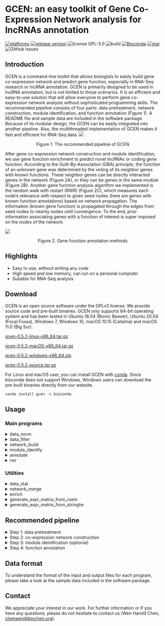 # GCEN: an easy toolkit of Gene Co-Expression Network analysis for lncRNAs annotation  

[![platforms](https://img.shields.io/badge/platforms-Linux%20%7C%20macOS%20%7C%20Windows-yellowgreen)](https://www.biochen.org/gcen/)
[![release version](https://img.shields.io/github/v/release/wen-chen/gcen)](https://www.biochen.org/gcen)
![license GPL-3.0](https://img.shields.io/github/license/wen-chen/gcen)
![build](https://img.shields.io/travis/com/wen-chen/gcen)
[![Bioconda](https://img.shields.io/conda/dn/bioconda/gcen.svg?label=bioconda)](https://anaconda.org/bioconda/gcen)
[![star](https://img.shields.io/github/stars/wen-chen/gcen?style=social)](https://github.com/wen-chen/gcen/stargazers)
![GitHub issues](https://img.shields.io/github/issues/wen-chen/gcen)

## Introduction  
GCEN is a command-line toolkit that allows biologists to easily build gene co-expression network and predict gene function, especially in RNA-Seq research or lncRNA annotation. GCEN is primarily designed to be used in lncRNA annotation, but is not limited to those scenarios. It is an efficient and easy-to-use solution that will allow everyone to perform gene co-expression network analysis without sophisticated programming skills. The recommended pipeline consists of four parts: data pretreatment, network construction, module identification, and function annotation (Figure 1). A README file and sample data are included in the software package. Because of its modular design, the GCEN can be easily integrated into another pipeline. Also, the multithreaded implementation of GCEN makes it fast and efficient for RNA-Seq data.
![](https://www.biochen.org/gcen/static/image/gcen_1.png)  
<center>Figure 1. The recommended pipeline of GCEN</center>

After gene co-expression network construction and module identification, we use gene function enrichment to predict novel lncRNAs or coding gene function. According to the Guilt-By-Association (GBA) principle, the function of an unknown gene was determined by the voting of its neighbor genes with known functions. These neighbor genes can be directly interacted genes in the network (Figure 2A), or they can be genes in the same module (Figure 2B). Another gene function analysis algorithm we implemented is the random walk with restart (RWR) (Figure 2C), which measures each node’s relevance with respect to given seed nodes (here are genes with known function annotations) based on network propagation. The information (known gene function) is propagated through the edges from seed nodes to nearby nodes until convergence. To the end, prior information associating genes with a function of interest is super imposed on the nodes of the network.

![](https://www.biochen.org/gcen/static/image/gcen_2.png)  
<center>Figure 2. Gene function annotation methods</center>



## Highlights  
- Easy to use, without writing any code  
- High speed and low memory, can run on a personal computer  
- Suitable for RNA-Seq analysis  

## Download  
GCEN is an open source software under the GPLv3 license. We provide source code and pre-built binaries. GCEN only supports 64-bit operating system and has been tested in Ubuntu 18.04 (Bionic Beaver), Ubuntu 20.04 (Focal Fossa), Windows 7, Windows 10, macOS 10.15 (Catalina) and macOS 11.0 (Big Sur).  

[gcen-0.5.2-linux-x86_64.tar.gz](https://www.biochen.org/gcen/static/0.5.2/gcen-0.5.2-linux-x86_64.tar.gz)  

[gcen-0.5.2-macOS-x86_64.tar.gz](https://www.biochen.org/gcen/static/0.5.2/gcen-0.5.2-macOS-x86_64.tar.gz)  

[gcen-0.5.2-windows-x86_64.zip](https://www.biochen.org/gcen/static/0.5.2/gcen-0.5.2-windows-x86_64.zip)  

[gcen-0.5.2-source.tar.gz](https://www.biochen.org/gcen/static/0.5.2/gcen-0.5.2-source.tar.gz)  

For Linux and macOS user, you can install GCEN with [conda](https://anaconda.org/bioconda/gcen). Since bioconda does not support Windows, Windows users can download the pre-built binaries directly from our website.
```
conda install gcen -c bioconda
```


## Usage  
### Main programs  
<details>
<summary>data_norm</summary>

```
description:
  The program data_norm normalizes the gene expression data.
usage:
  data_norm -i input_file -o output_file -m normalization_method
options:
  -i --input <input file>
  -o --output <output file>
  -m --method <upqt/median/deseq/tmm> normalization method (default: upqt)
  -v --version display GCEN version
  -h --help print help information
example:
  data_norm -i ../sample_data/gene_expr.tsv -o ../sample_data/gene_expr_norm.tsv -m upqt
```

</details>

<details>
<summary>data_filter</summary>

```
description:
  The program data_filter filter genes according to the their expression mean and standard deviation.
usage:
  data_filter -i input_file -o output_file
options:
  -i --input <input file>
  -o --output <output file>
  -c --cutoff_mean <number> mean cutoff of gene expression (default: 0.0)
  -C --cutoff_sd <number> standard deviation cutoff of gene expression (default: 0.0)
  -p --percent_mean <number> keep a proportion of total genes based mean of gene expression (default: 1.0)
  -P --percent_sd <number> keep a proportion of total genes based standard deviation of gene expression (default: 1.0)
  -v --version display GCEN version
  -h --help print help information
example:
  data_filter -i ../sample_data/gene_expr.tsv -o ../sample_data/gene_expr_filter.tsv -p 0.75
```

</details>

<details>
<summary>network_build</summary>

```
description:
  The program network_build construct gene co-expression network using gene expression matrix.
usage:
  network_build -i gene_expression_file -o co_expression_network_file
options:
  -i --input <input file>
  -o --output <output file>
  -m --method <pearson or spearman> correlation coefficient method (default: spearman)
  -l --log <log, log2 or log10> make a log(x+1) transformation (default: not transform)
  -t --thread <number> cpu cores (default: 2)
  -p --pval <number> p value cutoff (default: 0.001)
  -c --cor <number> correlation coefficient cutoff (default: 0.1)
  -s --signed <y or n> singed network (default: n)
  -f --fdr <y or n> calculate FDR (default: n)
  -v --version display GCEN version
  -h --help print help information
example:
  network_build -i ../sample_data/gene_expr.tsv -o ../sample_data/gene_co_expr.network -m spearman -p 0.001 -f y
```

</details>

<details>
<summary>module_identify</summary>

```
description:
  The program identify the gene modules using the gene co-expression network.
usage:
  module_identify -i input_file -o output_file
options:
  -i --input <input file>
  -o --output <output file>
  -s --similarity <number> similarity cutoff (default: 0.5)
  -t --thread <number> cpu cores (default: 2)
  -v --version display GCEN version
  -h --help print help information
example:
  module_identify -i ../sample_data/gene_co_expr.network -o ../sample_data/module.txt
```

</details>

<details>
<summary>annotate</summary>

```
description:
  The program annotate can perform GO/KEGG annotation based on network or module.
usage:
  annotate -g go-basic.obo -a gene_go_association_file -n input_network -o out_dir
options:
  -g --go <go-basic.obo file>
  -k --kegg <kegg information> (if the -g/--go is specified, the -k/--kegg are ignored)
  -a --assoc <gene/go association file>
  -n --network <network file>
  -m --module <module file> (if -n is specified, the -m is ignored)
  -p --pval <number> p value cutoff (default: 0.05)
  -o --output <output directory>
  -t --thread <number> cpu cores (default: 2)
  -v --version display GCEN version
  -h --help print help information
examples:
  ./annotate -g ../sample_data/go-basic.obo -a ../sample_data/gene_go.assoc -n ../sample_data/gene_co_expr.network -o ../sample_data/network_go_annotation
  ./annotate -g ../sample_data/go-basic.obo -a ../sample_data/gene_go.assoc -m ../sample_data/module.txt -o ../sample_data/module_go_annotation
  ./annotate -k ../sample_data/K2ko.tsv -a ../sample_data/gene_kegg.assoc -n ../sample_data/gene_co_expr.network -o ../sample_data/network_kegg_annotation
  ./annotate -k ../sample_data/K2ko.tsv -a ../sample_data/gene_kegg.assoc -m ./sample_data/module.txt -o ../sample_data/module_kegg_annotation
```

</details>

<details>
<summary>rwr</summary>

```
description:
  The program rwr can predict potential funcation associated genes based on RWR (Random Walk with Restart) algorithm.
usage:
  rwr -n input_network -g gene_list -o output_result
options:
  -n --network <network file>
  -g --gene <seed genes list file>
  -r --gamma <number> restart probability (default: 0.5)
  -p --prob <number> probability cutoff (defalut: 0.01)
  -o --output <output file>
  -d --directed_network the input network is directed (defalut: the input network is undirected)
  -w --weighted_network the edge weights of network will be considered (defalut: all edge weights of network are set to 1.0)
  -W --weighted_gene the weights of seed genes will be considered (defalut: all weights of seed genes are set to 1.0)
  -v --version display GCEN version
  -h --help print help information
example:
  rwr -n ../sample_data/gene_co_expr.network -g ../sample_data/rwr_seed_genes.list -o ../sample_data/rwr_ranked_gene.tsv
```

</details>

### Utilities  

<details>
<summary>data_stat</summary>

```
description:
  The program data_stat calculate the statistics of gene expression matrix.
usage:
  data_stat -i input_file
options:
  -i --input <input file>
  -v --version display GCEN version
  -h --help print help information
example:
  data_stat -i ../sample_data/gene_expr.tsv
```

</details>

<details>
<summary>network_merge</summary>

```
description:
  The program network_merge merge two or more networks.
usage:
  network_merge -i input_files -o output_file
options:
  -i --input <input files> multiple files are separated by commas
  -o --output <output file>
  -c --cor <number> correlation coefficient cutoff (default: 0.5)
  -h --help print help information
example:
  network_merge -i ../sample_data/test_1.network,../sample_data/test_2.network -o ../sample_data/test_merge.network
```

</details>

<details>
<summary>enrich</summary>

```
description:
  The program enrich can perform GO/KEGG enrichment.
usage:
  enrich -e enrichment_gene_list_file -b background_gene_list_file -g go-basic.obo -a gene_go_association_file -p p_value_cutoff -o out_put_file
options:
  -e --enrich <enrichment gene list file>
  -b --background <background gene list file>
  -g --go <go-basic.obo file>
  -k --kegg <kegg information> (if the -g/--go is specified, the -k/--kegg are ignored)
  -a --assoc <gene/go association file>
  -p --pval <number> p value cutoff (default: 0.05)
  -o --output <output file>
  -v --version display GCEN version
  -h --help print help information
examples:
  enrich -e ../sample_data/enrichment_gene.list -b ../sample_data/background_gene.list -g ../sample_data/go-basic.obo -a ../sample_data/gene_go.assoc -p 0.05 -o ../sample_data/enrichment.go
  enrich -e ../sample_data/enrichment_gene.list -b ../sample_data/background_gene.list -k ../sample_data/K2ko.tsv -a ../sample_data/gene_kegg.assoc -p 0.05 -o ../sample_data/enrichment.kegg
```

</details>

<details>
<summary>generate_expr_matrix_from_rsem</summary>

```
description:
  The program generate_expr_matrix_from_rsem generate gene expression matrix from RSEM outputs.
usage:
  generate_expr_matrix_from_rsem -i input_file -o output_file
options:
  -i --input <input file> a text file with sample ID and path to its RSEM result file on each line
  -o --output <output file>
  -t --tpm output TPM value instead of FPKM vaule
  -v --version display GCEN version
  -h --help print help information
example:
  generate_expr_matrix_from_rsem -i ../sample_data/rsem/rsem_sample.txt -o ../sample_data/rsem/rsem_gene_expr.tsv
```

</details>

<details>
<summary>generate_expr_matrix_from_stringtie</summary>

```
description:
  The program generate_expr_matrix_from_stringtie generate gene expression matrix from StringTie outputs.
usage:
  generate_expr_matrix_from_stringtie -i input_file -o output_file
options:
  -i --input <input file> a text file with sample ID and path to its GTF file on each line
  -o --output <output file>
  -t --tpm output TMP value instead of FPKM vaule
  -v --version display GCEN version
  -h --help print help information
example:
  generate_expr_matrix_from_stringtie -i ../sample_data/stringtie/stringtie_sample.txt -o ../sample_data/stringtie/stringtie_gene_expr.tsv
```

</details>


## Recommended pipeline  

<details>
<summary>Step 1: data pretreatment
</summary>

```
./data_norm -i ../sample_data/gene_expr.tsv -o ../sample_data/gene_expr_norm.tsv -m upqt
./data_filter -i ../sample_data/gene_expr_norm.tsv -o ../sample_data/gene_expr_norm_filter.tsv -p 0.75
```

</details>

<details>
<summary>Step 2: co-expression network construction
</summary>

```
./network_build -i ../sample_data/gene_expr_norm_filter.tsv -o ../sample_data/gene_co_expr.network -m spearman -p 0.001 -c 0.8 -f y -t 6
```

</details>

<details>
<summary>Step 3: module identification (optional)</summary>

```
./module_identify -i ../sample_data/gene_co_expr.network -o ../sample_data/module.txt -s 0.5 -t 6
```

</details>

<details>
<summary>Step 4: function annotation</summary>

```
# network based annotation
./annotate -g ../sample_data/go-basic.obo -a ../sample_data/gene_go.assoc -n ../sample_data/gene_co_expr.network -o ../sample_data/network_go_annotation
./annotate -k ../sample_data/K2ko.tsv -a ../sample_data/gene_kegg.assoc -n ../sample_data/gene_co_expr.network -o ../sample_data/network_kegg_annotation

# module based annotation (optional)
./annotate -g ../sample_data/go-basic.obo -a ../sample_data/gene_go.assoc -m ../sample_data/module.txt -o ../sample_data/module_go_annotation
./annotate -k ../sample_data/K2ko.tsv -a ../sample_data/gene_kegg.assoc -m ../sample_data/module.txt -o ../sample_data/module_kegg_annotation

# identify genes with specific functions based on RWR (optional)
./rwr -n ../sample_data/gene_co_expr.network -g ../sample_data/rwr_interested_gene.list -o ../sample_data/rwr_result.tsv
```

</details>


## Data format  
To understand the format of the input and output files for each program, please take a look at the sample data included in the software package.  

## Contact  
We appreciate your interest in our work. For further information or if you have any questions, please do not hesitate to contact us (Wen Harold Chen, chenwen@biochen.org).

